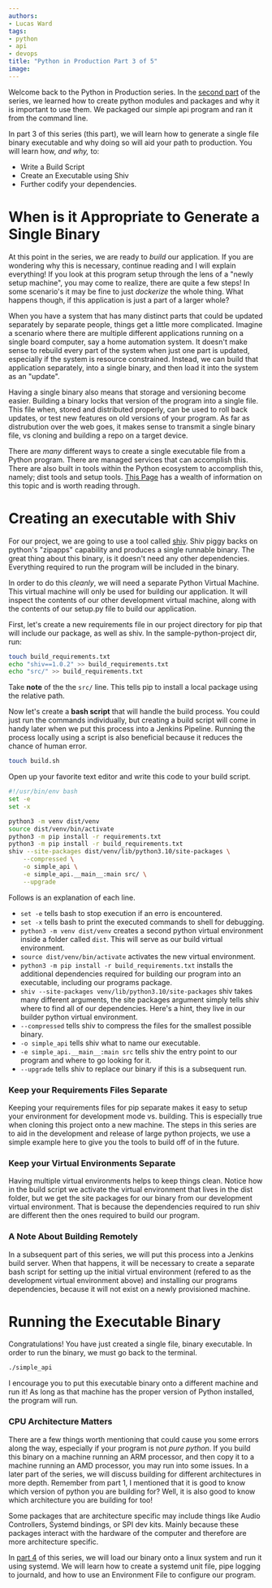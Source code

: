 ```yaml
---
authors:
- Lucas Ward
tags:
- python
- api
- devops
title: "Python in Production Part 3 of 5"
image: 
---
```


Welcome back to the Python in Production series.  In the [second part](https://templinkplaceholder) of the series, we learned how to create python modules and packages and why it is important to use them.  We packaged our simple api program and ran it from the command line.

In part 3 of this series (this part), we will learn how to generate a single file binary executable and why doing so will aid your path to production.  You will learn how, *and why,* to:
* Write a Build Script
* Create an Executable using Shiv
* Further codify your dependencies.

# When is it Appropriate to Generate a Single Binary

At this point in the series, we are ready to *build* our application.  If you are wondering why this is necessary, continue reading and I will explain everything!  If you look at this program setup through the lens of a "newly setup machine", you may come to realize, there are quite a few steps!  In some scenario's it may be fine to just *dockerize* the whole thing.  What happens though, if this application is just a part of a larger whole?  

When you have a system that has many distinct parts that could be updated separately by separate people, things get a little more complicated.  Imagine a scenario where there are multiple different applications running on a single board computer, say a home automation system.  It doesn't make sense to rebuild every part of the system when just one part is updated, especially if the system is resource constrained.  Instead, we can build that application separately, into a single binary, and then load it into the system as an "update".

Having a single binary also means that storage and versioning become easier.  Building a binary locks that version of the program into a single file.  This file when, stored and distributed properly, can be used to roll back updates, or test new features on old versions of your program.  As far as distrubution over the web goes, it makes sense to transmit a single binary file, vs cloning and building a repo on a target device.

There are *many* different ways to create a single executable file from a Python program.  There are managed services that can accomplish this.  There are also built in tools within the Python ecosystem to accomplish this, namely; dist tools and setup tools.  [This Page](https://setuptools.pypa.io/en/latest/setuptools.html) has a wealth of information on this topic and is worth reading through.

# Creating an executable with Shiv

For our project, we are going to use a tool called [shiv](https://shiv.readthedocs.io/en/latest/).  Shiv piggy backs on python's "zipapps" capability and produces a single runnable binary.  The great thing about this binary, is it doesn't need any other dependencies.  Everything required to run the program will be included in the binary.  

In order to do this *cleanly*, we will need a separate Python Virtual Machine.  This virtual machine will only be used for building our application.  It will inspect the contents of our other development virtual machine, along with the contents of our setup.py file to build our application.

First, let's create a new requirements file in our project directory for pip that will include our package, as well as shiv.  In the sample-python-project dir, run:
```bash
touch build_requirements.txt
echo "shiv==1.0.2" >> build_requirements.txt
echo "src/" >> build_requirements.txt
```

Take **note** of the the `src/` line.  This tells pip to install a local package using the relative path.

Now let's create a **bash script** that will handle the build process.  You could just run the commands individually, but creating a build script will come in handy later when we put this process into a Jenkins Pipeline.  Running the process locally using a script is also beneficial because it reduces the chance of human error.
```bash
touch build.sh
```

Open up your favorite text editor and write this code to your build script.
```bash
#!/usr/bin/env bash
set -e
set -x

python3 -m venv dist/venv
source dist/venv/bin/activate
python3 -m pip install -r requirements.txt
python3 -m pip install -r build_requirements.txt
shiv --site-packages dist/venv/lib/python3.10/site-packages \
	--compressed \
	-o simple_api \
	-e simple_api.__main__:main src/ \
	--upgrade
```
Follows is an explanation of each line.
* `set -e` tells bash to stop execution if an erro is encountered.
* `set -x` tells bash to print the executed commands to shell for debugging.
* `python3 -m venv dist/venv` creates a second python virtual environment inside a folder called `dist`.  This will serve as our build virtual environment.
* `source dist/venv/bin/activate` activates the new virtual environment.
* `python3 -m pip install -r build_requirements.txt` installs the additional dependencies required for building our program into an executable, including our programs package.
* `shiv --site-packages venv/lib/python3.10/site-packages` shiv takes many different arguments, the site packages argument simply tells shiv where to find all of our dependencies.  Here's a hint, they live in our builder python virtual environment.
* `--compressed` tells shiv to compress the files for the smallest possible binary.
* `-o simple_api` tells shiv what to name our executable.
* `-e simple_api.__main__:main src` tells shiv the entry point to our program and where to go looking for it.
* `--upgrade` tells shiv to replace our binary if this is a subsequent run.

### Keep your Requirements Files Separate

Keeping your requirements files for pip separate makes it easy to setup your environment for development mode vs. building.  This is especially true when cloning this project onto a new machine.  The steps in this series are to aid in the development and release of large python projects, we use a simple example here to give you the tools to build off of in the future.  

### Keep your Virtual Environments Separate

Having multiple virtual environments helps to keep things clean.  Notice how in the build script we activate the virtual environment that lives in the dist folder, but we get the site packages for our binary from our development virtual environment.  That is because the dependencies required to run shiv are different then the ones required to build our program.

### A Note About Building Remotely

In a subsequent part of this series, we will put this process into a Jenkins build server.  When that happens, it will be necessary to create a separate bash script for setting up the initial virtual environment (refered to as the development virtual environment above) and installing our programs dependencies, because it will not exist on a newly provisioned machine.

# Running the Executable Binary

Congratulations! You have just created a single file, binary executable.  In order to run the binary, we must go back to the terminal.
```bash
./simple_api
```
I encourage you to put this executable binary onto a different machine and run it!  As long as that machine has the proper version of Python installed, the program will run.  

### CPU Architecture Matters

There are a few things worth mentioning that could cause you some errors along the way, especially if your program is not *pure python*.  If you build this binary on a machine running an ARM processor, and then copy it to a machine running an AMD processor, you may run into some issues.  In a later part of the series, we will discuss building for different architectures in more depth.  Remember from part 1, I mentioned that it is good to know which version of python you are building for?  Well, it is also good to know which architecture you are building for too!  

Some packages that are architecture specific may include things like Audio Controllers, Systemd bindings, or SPI dev kits.  Mainly because these packages interact with the hardware of the computer and therefore are more architecture specific.

In [part 4](https://temporarylink) of this series, we will load our binary onto a linux system and run it using systemd.  We will learn how to create a systemd unit file, pipe logging to journald, and how to use an Environment File to configure our program.